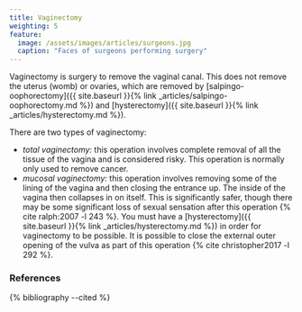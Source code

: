 ```yaml
---
title: Vaginectomy
weighting: 5
feature:
  image: /assets/images/articles/surgeons.jpg
  caption: "Faces of surgeons performing surgery"
---
```


Vaginectomy is surgery to remove the vaginal canal. This does not remove the uterus (womb) or ovaries, which are removed by [salpingo-oophorectomy]({{ site.baseurl }}{% link _articles/salpingo-oophorectomy.md %}) and [hysterectomy]({{ site.baseurl }}{% link _articles/hysterectomy.md %}).

There are two types of vaginectomy:

- *total vaginectomy:* this operation involves complete removal of all the tissue of the vagina and is considered risky. This operation is normally only used to remove cancer.
- *mucosal vaginectomy:* this operation involves removing some of the lining of the vagina and then closing the entrance up. The inside of the vagina then collapses in on itself. This is significantly safer, though there may be some significant loss of sexual sensation after this operation {% cite ralph:2007 -l 243 %}. You must have a [hysterectomy]({{ site.baseurl }}{% link _articles/hysterectomy.md %}) in order for vaginectomy to be possible. It is possible to close the external outer opening of the vulva as part of this operation {% cite christopher2017 -l 292 %}. 

### References

{% bibliography --cited %} 